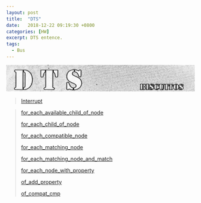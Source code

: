 ```yaml
---
layout: post
title:  "DTS"
date:   2018-12-22 09:19:30 +0800
categories: [HW]
excerpt: DTS entence.
tags:
  - Bus
---
```


![DTS](https://raw.githubusercontent.com/EmulateSpace/PictureSet/master/BiscuitOS/kernel/DEV000106.jpg)

>    [Interrupt](https://biscuitos.github.io/blog/DTS-interrupt/)


> [for_each_available_child_of_node](https://biscuitos.github.io/blog/DTS-for_each_available_child_of_node/)
>
> [for_each_child_of_node](https://biscuitos.github.io/blog/DTS-for_each_child_of_node/)
>
> [for_each_compatible_node](https://biscuitos.github.io/blog/DTS-for_each_compatible_node/)
>
> [for_each_matching_node](https://biscuitos.github.io/blog/DTS-for_each_matching_node/)
>
> [for_each_matching_node_and_match](https://biscuitos.github.io/blog/DTS-for_each_matching_node_and_match/)
>
> [for_each_node_with_property](https://biscuitos.github.io/blog/DTS-for_each_node_with_property/)
>
> [of_add_property](https://biscuitos.github.io/blog/DTS-of_add_property/)
>
> [of_compat_cmp](https://biscuitos.github.io/blog/DTS-of_compat_cmp/)
